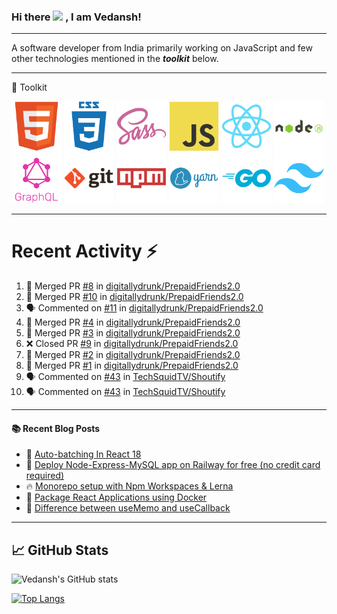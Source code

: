  ### Hi there <img src="https://raw.githubusercontent.com/MartinHeinz/MartinHeinz/master/wave.gif" height="20px"> , I am Vedansh!
 
 ---
 
A software developer from India primarily working on JavaScript and few other technologies mentioned in the ***toolkit*** below.

---

🔧 Toolkit

<img src="https://github.com/devicons/devicon/blob/master/icons/html5/html5-original.svg" alt="HTML" width="80" height="80"/>  <img src="https://github.com/devicons/devicon/blob/master/icons/css3/css3-plain-wordmark.svg" alt="CSS" width="80" height="80"/>   <img src="https://github.com/devicons/devicon/blob/master/icons/sass/sass-original.svg" alt="CSS" width="80" height="80"/>  <img src="https://github.com/devicons/devicon/blob/master/icons/javascript/javascript-original.svg" alt="JavaScript" width="80" height="80"/>  <img src="https://github.com/devicons/devicon/blob/master/icons/react/react-original.svg" alt="NodeJS" width="80" height="80"/>  <img src="https://github.com/devicons/devicon/blob/master/icons/nodejs/nodejs-original-wordmark.svg" alt="NodeJS" width="80" height="80"/>  <img src="https://github.com/devicons/devicon/blob/master/icons/graphql/graphql-plain-wordmark.svg" alt="NodeJS" width="80" height="80"/>  <img src="https://github.com/devicons/devicon/blob/master/icons/git/git-original-wordmark.svg" alt="Git" width="80" height="80"/>  <img src="https://github.com/devicons/devicon/blob/master/icons/npm/npm-original-wordmark.svg" alt="npm" width="80" height="80"/>  <img src="https://github.com/devicons/devicon/blob/master/icons/yarn/yarn-original-wordmark.svg" alt="yarn" width="80" height="80"/> <img src="https://github.com/devicons/devicon/blob/master/icons/go/go-original-wordmark.svg" alt="golang" width="80" height="80"/> <img src="https://github.com/devicons/devicon/blob/master/icons/tailwindcss/tailwindcss-plain.svg" alt="tailwindcss" width="80" height="80"/>

---

# Recent Activity :zap:
<!--START_SECTION:activity-->
1. 🎉 Merged PR [#8](https://github.com/digitallydrunk/PrepaidFriends2.0/pull/8) in [digitallydrunk/PrepaidFriends2.0](https://github.com/digitallydrunk/PrepaidFriends2.0)
2. 🎉 Merged PR [#10](https://github.com/digitallydrunk/PrepaidFriends2.0/pull/10) in [digitallydrunk/PrepaidFriends2.0](https://github.com/digitallydrunk/PrepaidFriends2.0)
3. 🗣 Commented on [#11](https://github.com/digitallydrunk/PrepaidFriends2.0/pull/11#issuecomment-1777843435) in [digitallydrunk/PrepaidFriends2.0](https://github.com/digitallydrunk/PrepaidFriends2.0)
4. 🎉 Merged PR [#4](https://github.com/digitallydrunk/PrepaidFriends2.0/pull/4) in [digitallydrunk/PrepaidFriends2.0](https://github.com/digitallydrunk/PrepaidFriends2.0)
5. 🎉 Merged PR [#3](https://github.com/digitallydrunk/PrepaidFriends2.0/pull/3) in [digitallydrunk/PrepaidFriends2.0](https://github.com/digitallydrunk/PrepaidFriends2.0)
6. ❌ Closed PR [#9](https://github.com/digitallydrunk/PrepaidFriends2.0/pull/9) in [digitallydrunk/PrepaidFriends2.0](https://github.com/digitallydrunk/PrepaidFriends2.0)
7. 🎉 Merged PR [#2](https://github.com/digitallydrunk/PrepaidFriends2.0/pull/2) in [digitallydrunk/PrepaidFriends2.0](https://github.com/digitallydrunk/PrepaidFriends2.0)
8. 🎉 Merged PR [#1](https://github.com/digitallydrunk/PrepaidFriends2.0/pull/1) in [digitallydrunk/PrepaidFriends2.0](https://github.com/digitallydrunk/PrepaidFriends2.0)
9. 🗣 Commented on [#43](https://github.com/TechSquidTV/Shoutify/issues/43) in [TechSquidTV/Shoutify](https://github.com/TechSquidTV/Shoutify)
10. 🗣 Commented on [#43](https://github.com/TechSquidTV/Shoutify/issues/43) in [TechSquidTV/Shoutify](https://github.com/TechSquidTV/Shoutify)
<!--END_SECTION:activity-->

---

#### :books: Recent Blog Posts
<!-- BLOGPOSTS:START -->
 - 💫 [Auto-batching In React 18](https://vedanshmehra.hashnode.dev/auto-batching-in-react-18)
 - 🚀 [Deploy Node-Express-MySQL app on Railway for free &lpar;no credit card required&rpar;](https://vedanshmehra.hashnode.dev/deploy-node-express-mysql-app-on-railway-for-free-no-credit-card-required)
 - 🔥 [Monorepo setup with Npm Workspaces &amp; Lerna](https://vedanshmehra.hashnode.dev/monorepo-setup-with-npm-workspaces-lerna)
 - 🚀 [Package React Applications using Docker](https://vedanshmehra.hashnode.dev/package-react-applications-using-docker)
 - 💫 [Difference between useMemo and useCallback](https://vedanshmehra.hashnode.dev/difference-between-usememo-and-usecallback)<!-- BLOGPOSTS:END -->
 
---

## &#x1f4c8; GitHub Stats
![Vedansh's GitHub stats](https://github-readme-stats.vercel.app/api?username=imvedanshmehra&theme=react)

[![Top Langs](https://github-readme-stats.vercel.app/api/top-langs/?username=imvedanshmehra&theme=react)](https://github.com/imvedanshmehra/github-readme-stats)
